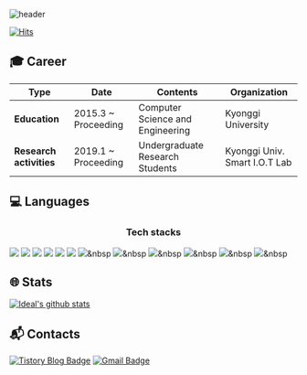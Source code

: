 ![header](https://capsule-render.vercel.app/api?type=soft&color=auto&height=170&section=header&text=🇰🇷%20mean_ideal%20profile%20🇰🇷&fontSize=50)

[![Hits](https://hits.seeyoufarm.com/api/count/incr/badge.svg?url=https%3A%2F%2Fgithub.com%2Fd9249&count_bg=%23F73838&title_bg=%23555555&icon=github.svg&icon_color=%23FFFFFF&title=Hits&edge_flat=false)](https://hits.seeyoufarm.com)

## :mortar_board: Career

| **Type** | **Date**| **Contents**| **Organization**|
|---|---|---|---|
| **Education** | 2015.3 ~ Proceeding | Computer Science and Engineering | Kyonggi University |
| **Research activities** | 2019.1 ~ Proceeding | Undergraduate Research Students | Kyonggi Univ. Smart I.O.T Lab |

## :computer: Languages

<h3 align="center"> Tech stacks </h3>

<img src="https://img.shields.io/badge/Python-3766AB?style=flat-square&logo=Python&logoColor=white"/></a>
<img src="https://img.shields.io/badge/JAVA-3766AB?style=flat-square&logo=Python&logoColor=white"/></a>
<img src="https://img.shields.io/badge/C-3766AB?style=flat-square&logo=Python&logoColor=white"/></a>
<img src="https://img.shields.io/badge/Vue-4FC08D?style=flat-square&logo=Vue.js&logoColor=white"/></a>
<img src="https://img.shields.io/badge/CSS3-1572B6?style=flat-square&logo=CSS3&logoColor=white"/></a>
<img src="https://img.shields.io/badge/React-61DAFB?style=flat-square&logo=React&logoColor=white"/></a>
<img src="https://img.shields.io/badge/HTML5-E34F26?style=flat-square&logo=HTML5&logoColor=white"/></a>&nbsp 
<img src="https://img.shields.io/badge/Node.js-339933?style=flat-square&logo=Node.js&logoColor=white"/></a>&nbsp 
<img src="https://img.shields.io/badge/Django-092E20?style=flat-square&logo=Django&logoColor=white"/></a>&nbsp 
<img src="https://img.shields.io/badge/flask-000000?style=flat-square&logo=Flask&logoColor=white"/></a>&nbsp 
<img src="https://img.shields.io/badge/MySQL-4479A1?style=flat-square&logo=MySQL&logoColor=white"/></a>&nbsp 
<img src="https://img.shields.io/badge/AWS-232F3E?style=flat-square&logo=Amazon AES&logoColor=white"/></a>&nbsp 


## :globe_with_meridians: Stats

[![Ideal's github stats](https://github-readme-stats.vercel.app/api?username=d9249)](https://github.com/anuraghazra/github-readme-stats)

## :mailbox_with_mail: Contacts

[![Tistory Blog Badge](http://img.shields.io/badge/-Tech%20blog-black?style=flat-square&logo=github&link=https://d9249.github.io/)](https://d9249.tistory.com)
[![Gmail Badge](https://img.shields.io/badge/Gmail-d14836?style=flat-square&logo=Gmail&logoColor=white&link=mailto:d9249@kyonggi.ac.kr)](mailto:d9249@kyonggi.ac.kr)


